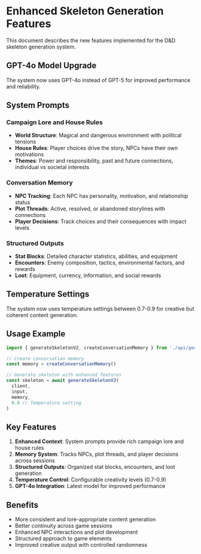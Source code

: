 # Enhanced Skeleton Generation Features

This document describes the new features implemented for the D&D skeleton generation system.

## GPT-4o Model Upgrade

The system now uses GPT-4o instead of GPT-5 for improved performance and reliability.

## System Prompts

### Campaign Lore and House Rules
- **World Structure**: Magical and dangerous environment with political tensions
- **House Rules**: Player choices drive the story, NPCs have their own motivations
- **Themes**: Power and responsibility, past and future connections, individual vs societal interests

### Conversation Memory
- **NPC Tracking**: Each NPC has personality, motivation, and relationship status
- **Plot Threads**: Active, resolved, or abandoned storylines with connections
- **Player Decisions**: Track choices and their consequences with impact levels

### Structured Outputs
- **Stat Blocks**: Detailed character statistics, abilities, and equipment
- **Encounters**: Enemy composition, tactics, environmental factors, and rewards
- **Loot**: Equipment, currency, information, and social rewards

## Temperature Settings

The system now uses temperature settings between 0.7-0.9 for creative but coherent content generation.

## Usage Example

```typescript
import { generateSkeletonV2, createConversationMemory } from './api/genSkeleton.js'

// Create conversation memory
const memory = createConversationMemory()

// Generate skeleton with enhanced features
const skeleton = await generateSkeletonV2(
  client, 
  input, 
  memory, 
  0.8 // Temperature setting
)
```

## Key Features

1. **Enhanced Context**: System prompts provide rich campaign lore and house rules
2. **Memory System**: Tracks NPCs, plot threads, and player decisions across sessions
3. **Structured Outputs**: Organized stat blocks, encounters, and loot generation
4. **Temperature Control**: Configurable creativity levels (0.7-0.9)
5. **GPT-4o Integration**: Latest model for improved performance

## Benefits

- More consistent and lore-appropriate content generation
- Better continuity across game sessions
- Enhanced NPC interactions and plot development
- Structured approach to game elements
- Improved creative output with controlled randomness
